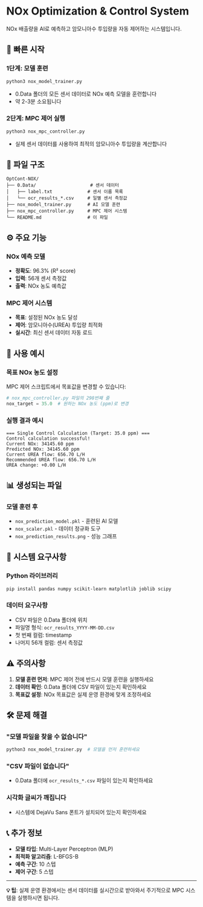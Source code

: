 # NOx Optimization & Control System

NOx 배출량을 AI로 예측하고 암모니아수 투입량을 자동 제어하는 시스템입니다.

## 🚀 빠른 시작

### 1단계: 모델 훈련
```bash
python3 nox_model_trainer.py
```
- 0.Data 폴더의 모든 센서 데이터로 NOx 예측 모델을 훈련합니다
- 약 2-3분 소요됩니다

### 2단계: MPC 제어 실행
```bash
python3 nox_mpc_controller.py
```
- 실제 센서 데이터를 사용하여 최적의 암모니아수 투입량을 계산합니다

## 📁 파일 구조

```
OptCont-NOX/
├── 0.Data/                    # 센서 데이터
│   ├── label.txt             # 센서 이름 목록
│   └── ocr_results_*.csv     # 일별 센서 측정값
├── nox_model_trainer.py      # AI 모델 훈련
├── nox_mpc_controller.py     # MPC 제어 시스템
└── README.md                 # 이 파일
```

## ⚙️ 주요 기능

### NOx 예측 모델
- **정확도**: 96.3% (R² score)
- **입력**: 56개 센서 측정값
- **출력**: NOx 농도 예측값

### MPC 제어 시스템
- **목표**: 설정된 NOx 농도 달성
- **제어**: 암모니아수(UREA) 투입량 최적화
- **실시간**: 최신 센서 데이터 자동 로드

## 🎯 사용 예시

### 목표 NOx 농도 설정
MPC 제어 스크립트에서 목표값을 변경할 수 있습니다:

```python
# nox_mpc_controller.py 파일의 298번째 줄
nox_target = 35.0  # 원하는 NOx 농도 (ppm)로 변경
```

### 실행 결과 예시
```
=== Single Control Calculation (Target: 35.0 ppm) ===
Control calculation successful!
Current NOx: 34145.60 ppm
Predicted NOx: 34145.60 ppm
Current UREA flow: 656.70 L/H
Recommended UREA flow: 656.70 L/H
UREA change: +0.00 L/H
```

## 📊 생성되는 파일

### 모델 훈련 후
- `nox_prediction_model.pkl` - 훈련된 AI 모델
- `nox_scaler.pkl` - 데이터 정규화 도구
- `nox_prediction_results.png` - 성능 그래프

## 🔧 시스템 요구사항

### Python 라이브러리
```bash
pip install pandas numpy scikit-learn matplotlib joblib scipy
```

### 데이터 요구사항
- CSV 파일은 0.Data 폴더에 위치
- 파일명 형식: `ocr_results_YYYY-MM-DD.csv`
- 첫 번째 컬럼: timestamp
- 나머지 56개 컬럼: 센서 측정값

## ⚠️ 주의사항

1. **모델 훈련 먼저**: MPC 제어 전에 반드시 모델 훈련을 실행하세요
2. **데이터 확인**: 0.Data 폴더에 CSV 파일이 있는지 확인하세요
3. **목표값 설정**: NOx 목표값은 실제 운영 환경에 맞게 조정하세요

## 🛠️ 문제 해결

### "모델 파일을 찾을 수 없습니다"
```bash
python3 nox_model_trainer.py  # 모델을 먼저 훈련하세요
```

### "CSV 파일이 없습니다"
- 0.Data 폴더에 `ocr_results_*.csv` 파일이 있는지 확인하세요

### 시각화 글씨가 깨집니다
- 시스템에 DejaVu Sans 폰트가 설치되어 있는지 확인하세요

## 📞 추가 정보

- **모델 타입**: Multi-Layer Perceptron (MLP)
- **최적화 알고리즘**: L-BFGS-B
- **예측 구간**: 10 스텝
- **제어 구간**: 5 스텝

---

**💡 팁**: 실제 운영 환경에서는 센서 데이터를 실시간으로 받아와서 주기적으로 MPC 시스템을 실행하시면 됩니다.